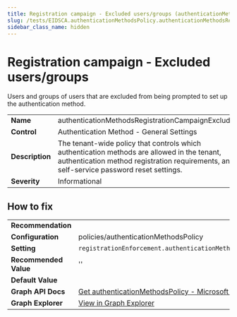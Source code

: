 ```yaml
---
title: Registration campaign - Excluded users/groups (authenticationMethodsRegistrationCampaignExcluded)
slug: /tests/EIDSCA.authenticationMethodsPolicy.authenticationMethodsRegistrationCampaignExcluded
sidebar_class_name: hidden
---
```


# Registration campaign - Excluded users/groups

Users and groups of users that are excluded from being prompted to set up the authentication method.

| | |
|-|-|
| **Name** | authenticationMethodsRegistrationCampaignExcluded |
| **Control** | Authentication Method - General Settings |
| **Description** | The tenant-wide policy that controls which authentication methods are allowed in the tenant, authentication method registration requirements, and self-service password reset settings. |
| **Severity** | Informational |

## How to fix
| | |
|-|-|
| **Recommendation** |  |
| **Configuration** | policies/authenticationMethodsPolicy |
| **Setting** | `registrationEnforcement.authenticationMethodsRegistrationCampaign.excludeTargets.id` |
| **Recommended Value** | '' |
| **Default Value** |  |
| **Graph API Docs** | [Get authenticationMethodsPolicy - Microsoft Graph v1.0 - Microsoft Learn](https://learn.microsoft.com/en-us/graph/api/authenticationmethodspolicy-get) |
| **Graph Explorer** | [View in Graph Explorer](https://developer.microsoft.com/en-us/graph/graph-explorer?request=policies/authenticationMethodsPolicy&method=GET&version=beta&GraphUrl=https://graph.microsoft.com) |



